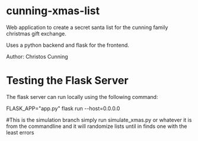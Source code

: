 # cunning-xmas-list

Web application to create a secret santa list for the 
cunning family christmas gift exchange.

Uses a python backend and flask for the frontend.

Author: Christos Cunning


# Testing the Flask Server
The flask server can run locally using the following command:

FLASK_APP="app.py" flask run --host=0.0.0.0

#This is the simulation branch
simply run simulate_xmas.py or whatever it is from the commandline
and it will randomize lists until in finds one with the least errors
